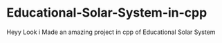 # Educational-Solar-System-in-cpp
Heyy Look i Made an amazing project in cpp of Educational Solar System

